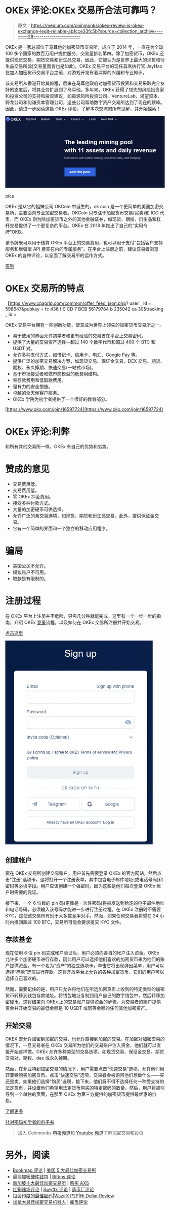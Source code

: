 # OKEx 评论:OKEx 交易所合法可靠吗？

> 原文：<https://medium.com/coinmonks/okex-review-is-okex-exchange-legit-reliable-ab1cce33fc5b?source=collection_archive---------28----------------------->

OKEx 是一家总部位于马耳他的加密货币交易所，成立于 2014 年，一直在为全球 100 多个国家的数百万用户提供服务，交易量排名第四。除了加密货币，OKEx 还提供现货交易、期货交易和衍生品交易，因此，它被认为是世界上最大的现货和衍生品交易所(就交易量而言也是如此)。OKEx 交易平台的现任首席执行官 JayHao 在加入加密货币交易平台之前，对游戏开发有着深厚的兴趣和专业知识。

该交易所从香港开始其旅程，后来在马耳他政府对加密货币投资和交易采取完全友好的态度后，将其业务扩展到了马耳他。多年来，OKEx 获得了领先的风险投资家和投资公司的支持和投资建议，如策源风险投资公司、VentureLab、渴望资本、鳄龙公司和何谦资本管理公司，这些公司帮助数字资产交易所达到了现在的顶峰。因此，请进一步阅读这篇 OKEx 评论，了解本次交流的所有见解，并开始探索！

![](img/97d9b97c33d16a4575c2563faa7229e3.png)

pics

OKEx 是从它的姐妹公司 OKCoin 中诞生的，ok coin 是一个更简单的美国加密交易所，主要面向专业加密交易者。OKCoin 只专注于加密货币交易(买卖)和 ICO 代币，而 OKEx 则为除加密货币之外的其他金融证券，如现货、期权、衍生品和杠杆交易提供了一个更复杂的平台。OKEx 在 2018 年推出了自己的“实用令牌”OKB。

该令牌既可以用于结算 OKEx 平台上的交易费用，也可以用于支付“包括客户支持服务和增强型 API 费率在内的专属服务”。在平台上注册之前，建议交易者浏览 OKEx 的各种评论，以全面了解交易所的运作方式。

[签到](https://www.okx.com/join/16597724)

# OKEx 交易所的特点

【https://www.cpagrip.com/common/offer_feed_json.php? user _ id = 598647&pubkey = fc 436 f 0 CD 7 BCB 56179784 b 235042 ca 30&tracking _ id =

OKEx 交易平台拥有一些创新功能，使其成为世界上领先的加密货币交易所之一。

*   易于使用的界面允许初学者和更有经验的交易者在平台上交易密码。
*   提供了大量的交易资产选择—超过 140 个数字代币和超过 400 个 BTC 和 USDT 对。
*   允许多种支付方式，如借记卡、信用卡、电汇、Google Pay 等。
*   提供广泛的加密交易解决方案，如现货交易、保证金交易、DEX 交易、期货、期权、永久掉期、快速交易(一站式市场)。
*   基于市场接受者和做市商模型的低费用结构。
*   零存款费用和低取款费用。
*   强有力的安全措施。
*   卓越的全天候客户服务。
*   OKEx 学院为初学者提供了一个很好的教育部分。

[https://www.okx.com/join/16597724](https://www.okx.com/join/16597724)

# OKEx 评论:利弊

和所有其他交易所一样，OKEx 有自己的优势和劣势。

# 赞成的意见

*   交易费用低。
*   交易费用低。
*   零 OKEx 押金费用。
*   接受多种付款方式。
*   大量的加密硬币可供选择。
*   允许广泛的亲交易选项，如现货，期货和衍生品交易。此外，提供保证金交易。
*   它有一个简单的界面和一个独立的移动应用程序。

# 骗局

*   美国公民不允许。
*   模拟账户不可用。
*   取款是有限制的。

# 注册过程

在 OKEx 平台上注册并不危险，只需几分钟就能完成。这里有一个一步一步的指南，介绍 OKEx [登录](https://www.okx.com/join/16597724)流程，以及如何在 OKEx 交易所注册并开始交易。

[点击这里](https://www.okx.com/join/16597724)

![](img/b5391f77a65144ea0d9913f33574c129.png)

## 创建帐户

要在 OKEx 交易所创建交易账户，用户首先需要登录 OKEx 的官方网站，然后点击“注册”选项卡，这将打开一个注册表单，其中包含电子邮件地址(或电话号码)和密码等必填字段。用户应该创建一个强密码，因为这些是他们每次登录 OKEx 账户时需要的凭证。

接下来，一个 6 位数的 pin 码(更像是一次性密码)将被发送到给定的电子邮件地址和电话号码，必须输入该号码才能进一步进行注册过程。在 OKEx 注册时不需要 KYC，这使该交易所有别于大多数竞争对手。然而，如果任何交易者希望在 24 小时内撤回超过 100 BTC，交易所可能会要求提交 KYC 文件。

## 存款基金

现在使用 6 位 pin 码完成帐户验证后，用户必须向各自的帐户注入资金。OKEx 允许多个加密硬币进行存款，因此用户可以选择他们喜欢的加密货币来为他们的账户提供资金。有一个名为“资产”的独立选项卡，单击它将出现弹出菜单，用户可以选择“存款”选项进行存款。这将开放平台上允许的各种加密货币，它们的用户可以选择自己喜欢的。

然而，需要记住的是，用户只允许将他们在所选加密货币上收到的特定类型的加密货币转移到钱包存款地址。将钱包地址复制到用户自己的数字钱包中，然后转移加密硬币，这将结束向 OKEx 上的交易账户提供资金的步骤。为交易者的账户提供资金并开始交易的最低金额是 10 USDT 或同等金额的任何其他加密资产。

## 开始交易

OKEX 既允许加密到加密的交易，也允许直接到加密的交易。在加密对加密交易的情况下，一旦交易者在 OKEx 交易所为他们的交易账户注入资金，他们就可以直接开始这样做。OKEx 允许多种类型的交易选项，如现货交易、保证金交易、期货交易对、期权、dex 或永久掉期。

然而，在菲亚特到加密交易的情况下，用户需要点击“快速交易”选项，允许他们用菲亚特购买加密货币。点击“快速交易”选项，交易者会被询问他们想做什么——买还是卖。如果他们选择“购买”选项，接下来，他们将不得不选择任何一种受支持的法定货币，并设置他们希望用法定货币购买的特定密码的数量。然后，用户将被引导到一个单独的页面，在那里 OKEx 为第三方提供的加密货币提供最优惠的价格。

[了解更多](https://www.okx.com/join/16597724)

[针对密码初学者的电子书](https://www.digistore24.com/redir/223831/mctria/)

> 加入 Coinmonks [电报频道](https://t.me/coincodecap)和 [Youtube 频道](https://www.youtube.com/c/coinmonks/videos)了解加密交易和投资

# 另外，阅读

*   [Bookmap 评论](https://coincodecap.com/bookmap-review-2021-best-trading-software) | [美国 5 大最佳加密交易所](https://coincodecap.com/crypto-exchange-usa)
*   最佳加密[硬件钱包](/coinmonks/hardware-wallets-dfa1211730c6) | [Bitbns 评论](/coinmonks/bitbns-review-38256a07e161)
*   [新加坡十大最佳加密交易所](https://coincodecap.com/crypto-exchange-in-singapore) | [购买 AXS](https://coincodecap.com/buy-axs-token)
*   [红狗赌场评论](https://coincodecap.com/red-dog-casino-review) | [Swyftx 评论](https://coincodecap.com/swyftx-review) | [造币厂评论](https://coincodecap.com/coingate-review)
*   [投资印度的最佳密码](https://coincodecap.com/best-crypto-to-invest-in-india-in-2021)|[WazirX P2P](https://coincodecap.com/wazirx-p2p)|[Hi Dollar Review](https://coincodecap.com/hi-dollar-review)
*   [加拿大最佳加密交易机器人](https://coincodecap.com/5-best-crypto-trading-bots-in-canada) | [库币评论](https://coincodecap.com/kucoin-review)